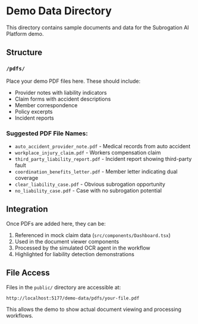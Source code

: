 # Demo Data Directory

This directory contains sample documents and data for the Subrogation AI Platform demo.

## Structure

### `/pdfs/`
Place your demo PDF files here. These should include:
- Provider notes with liability indicators
- Claim forms with accident descriptions
- Member correspondence
- Policy excerpts
- Incident reports

### Suggested PDF File Names:
- `auto_accident_provider_note.pdf` - Medical records from auto accident
- `workplace_injury_claim.pdf` - Workers compensation claim
- `third_party_liability_report.pdf` - Incident report showing third-party fault
- `coordination_benefits_letter.pdf` - Member letter indicating dual coverage
- `clear_liability_case.pdf` - Obvious subrogation opportunity
- `no_liability_case.pdf` - Case with no subrogation potential

## Integration

Once PDFs are added here, they can be:
1. Referenced in mock claim data (`src/components/Dashboard.tsx`)
2. Used in the document viewer components
3. Processed by the simulated OCR agent in the workflow
4. Highlighted for liability detection demonstrations

## File Access

Files in the `public/` directory are accessible at:
```
http://localhost:5177/demo-data/pdfs/your-file.pdf
```

This allows the demo to show actual document viewing and processing workflows.
